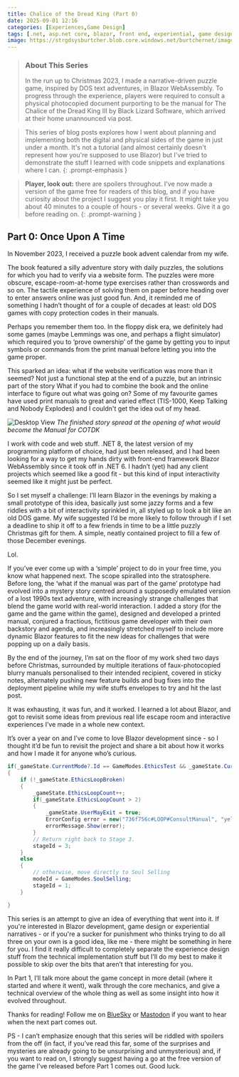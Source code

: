```yaml
---
title: Chalice of the Dread King (Part 0)
date: 2025-09-01 12:16
categories: [Experiences,Game Design]
tags: [.net, asp.net core, blazor, front end, experiential, game design, narrative, puzzles, webassembly, mystery, visual design, storytelling]
image: https://strgdsysburtcher.blob.core.windows.net/burtchernet/images/cotdk-mainmenu.webp
---
```


> ### About This Series
> In the run up to Christmas 2023, I made a narrative-driven puzzle game, inspired by DOS text adventures, in Blazor WebAssembly. To progress through the experience, players were required to consult a physical photocopied document purporting to be the manual for The Chalice of the Dread King III by Black Lizard Software, which arrived at their home unannounced via post.

> This series of blog posts explores how I went about planning and implementing both the digital and physical sides of the game in just under a month. It's not a tutorial (and almost certainly doesn't represent how you're supposed to use Blazor) but I've tried to demonstrate the stuff I learned with code snippets and explanations where I can.
{: .prompt-emphasis }


> **Player, look out:** there are spoilers throughout. I've now made a version of the game free for readers of this blog, and if you have curiosity about the project I suggest you play it first. It might take you about 40 minutes to a couple of hours - or several weeks. Give it a go before reading on.
{: .prompt-warning }

## Part 0: Once Upon A Time
In November 2023, I received a puzzle book advent calendar from my wife.

The book featured a silly adventure story with daily puzzles, the solutions for which you had to verify via a website form. The puzzles were more obscure, escape-room-at-home type exercises rather than crosswords and so on. The tactile experience of solving them on paper before heading over to enter answers online was just good fun. And, it reminded me of something I hadn’t thought of for a couple of decades at least: old DOS games with copy protection codes in their manuals.

Perhaps you remember them too. In the floppy disk era, we definitely had some games (maybe Lemmings was one, and perhaps a flight simulator) which required you to ‘prove ownership’ of the game by getting you to input symbols or commands from the print manual before letting you into the game proper.

This sparked an idea: what if the website verification was more than it seemed? Not just a functional step at the end of a puzzle, but an intrinsic part of the story What if you had to combine the book and the online interface to figure out what was going on? Some of my favourite games have used print manuals to great and varied effect (TIS-1000, Keep Talking and Nobody Explodes) and I couldn't get the idea out of my head.

![Desktop View](https://strgdsysburtcher.blob.core.windows.net/burtchernet/images/cotdk-manual-p4.webp) 
_The finished story spread at the opening of what would become the Manual for COTDK_

I work with code and web stuff. .NET 8, the latest version of my programming platform of choice, had just been released, and I had been looking for a way to get my hands dirty with front-end framework Blazor WebAssembly since it took off in .NET 6. I hadn’t (yet) had any client projects which seemed like a good fit - but this kind of input interactivity seemed like it might just be perfect.

So I set myself a challenge: I’ll learn Blazor in the evenings by making a small prototype of this idea, basically just some jazzy forms and a few riddles with a bit of interactivity sprinkled in, all styled up to look a bit like an old DOS game. My wife suggested I’d be more likely to follow through if I set a deadline to ship it off to a few friends in time to be a little puzzly Christmas gift for them. A simple, neatly contained project to fill a few of those December evenings.

Lol.

If you’ve ever come up with a ‘simple’ project to do in your free time, you know what happened next. The scope spiralled into the stratosphere. Before long, the ‘what if the manual was part of the game’ prototype had evolved into a mystery story centred around a supposedly emulated version of a lost 1990s text adventure, with increasingly strange challenges that blend the game world with real-world interaction. I added a story (for the game and the game within the game), designed and developed a printed manual, conjured a fractious, fictitious game developer with their own backstory and agenda, and increasingly stretched myself to include more dynamic Blazor features to fit the new ideas for challenges that were popping up on a daily basis.

By the end of the journey, I’m sat on the floor of my work shed two days before Christmas, surrounded by multiple iterations of faux-photocopied blurry manuals personalised to their intended recipient, covered in sticky notes, alternately pushing new feature builds and bug fixes into the deployment pipeline while my wife stuffs envelopes to try and hit the last post.

It was exhausting, it was fun, and it worked. I learned a lot about Blazor, and got to revisit some ideas from previous real life escape room and interactive experiences I’ve made in a whole new context.

It’s over a year on and I’ve come to love Blazor development since - so I thought it’d be fun to revisit the project and share a bit about how it works and how I made it for anyone who’s curious.

```csharp
if(_gameState.CurrentMode?.Id == GameModes.EthicsTest && _gameState.CurrentStage?.Id == 3)
{
    if (!_gameState.EthicsLoopBroken)
    {
        _gameState.EthicsLoopCount++;
        if(_gameState.EthicsLoopCount > 2)
        {
            _gameState.UserMayExit = true;
            ErrorConfig error = new("736f756c#LOOP#ConsultManual", "yellow bg-dark bg-opacity-75 ", "type 'quit' to end game");
            errorMessage.Show(error);
        }
        // Return right back to Stage 3.
        stageId = 3;
    }
    else
    {
        // otherwise, move directly to Soul Selling
        modeId = GameModes.SoulSelling;
        stageId = 1;
    }

}
```

This series is an attempt to give an idea of everything that went into it. If you're interested in Blazor development, game design or experiential narratives - or if you're a sucker for punishment who thinks trying to do all three on your own is a good idea, like me - there might be something in here for you. I find it really difficult to completely separate the experience design stuff from the technical implementation stuff but I’ll do my best to make it possible to skip over the bits that aren’t that interesting for you.

In Part 1, I’ll talk more about the game concept in more detail (where it started and where it went), walk through the core mechanics, and give a technical overview of the whole thing as well as some insight into how it evolved throughout.

Thanks for reading! Follow me on [BlueSky](https://bsky.app/profile/batmurtcher.bsky.social) or [Mastodon](https://mastodon.social/@batmurtcher) if you want to hear when the next part comes out.

PS - I can’t emphasize enough that this series will be riddled with spoilers from the off (in fact, if you’ve read this far, some of the surprises and mysteries are already going to be unsurprising and unmysterious) and, if you want to read on, I strongly suggest having a go at the free version of the game I’ve released before Part 1 comes out. Good luck.
